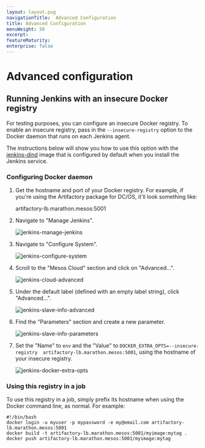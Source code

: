 ```yaml
---
layout: layout.pug
navigationTitle:  Advanced Configuration
title: Advanced Configuration
menuWeight: 50
excerpt:
featureMaturity:
enterprise: false
---
```

<h1>Advanced configuration</h1>

<h2>Running Jenkins with an insecure Docker registry</h2>

For testing purposes, you can configure an insecure Docker registry. To enable an insecure registry, pass in the <code>--insecure-registry</code> option to the Docker daemon that runs on each Jenkins agent.

The instructions below will show you how to use this option with the <a href="https://github.com/mesosphere/dcos-jenkins-dind-agent/">jenkins-dind</a> image that is configured by default when you install the Jenkins service.

<h3>Configuring Docker daemon</h3>

<ol>
<li>Get the hostname and port of your Docker registry. For example, if you're using the Artifactory package for DC/OS, it'll look something like:

artifactory-lb.marathon.mesos:5001</p></li>
<li><p>Navigate to "Manage Jenkins".

<img src="/services/jenkins/img/dcos-jenkins-manage-jenkins.png" alt="jenkins-manage-jenkins" /></p></li>
<li><p>Navigate to "Configure System".

<img src="/services/jenkins/img/dcos-jenkins-configure-system.png" alt="jenkins-configure-system" /></p></li>
<li><p>Scroll to the "Mesos Cloud" section and click on "Advanced...".

<img src="/services/jenkins/img/dcos-jenkins-cloud-advanced.png" alt="jenkins-cloud-advanced" /></p></li>
<li><p>Under the default label (defined with an empty label string), click "Advanced...".

<img src="/services/jenkins/img/dcos-jenkins-slave-info-advanced.png" alt="jenkins-slave-info-advanced" /></p></li>
<li><p>Find the "Parameters" section and create a new parameter.

<img src="/services/jenkins/img/dcos-jenkins-slave-info-parameters.png" alt="jenkins-slave-info-parameters" /></p></li>
<li><p>Set the "Name" to <code>env</code> and the "Value" to <code>DOCKER_EXTRA_OPTS=--insecure-registry  artifactory-lb.marathon.mesos:5001</code>, using the hostname of your insecure registry.

<img src="/services/jenkins/img/dcos-jenkins-docker-extra-opts.png" alt="jenkins-docker-extra-opts" /></p></li>
</ol>

<h3>Using this registry in a job</h3>

<p>To use this registry in a job, simply prefix its hostname when using the Docker command line, as normal. For example:

<pre><code>#!/bin/bash
docker login -u myuser -p mypassword -e my@email.com artifactory-lb.marathon.mesos:5001
docker build -t artifactory-lb.marathon.mesos:5001/myimage:mytag .
docker push artifactory-lb.marathon.mesos:5001/myimage:mytag
</code></pre>